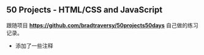 ## 50 Projects - HTML/CSS and JavaScript

跟随项目 **https://github.com/bradtraversy/50projects50days** 自己做的练习记录。

* 添加了一些注释
